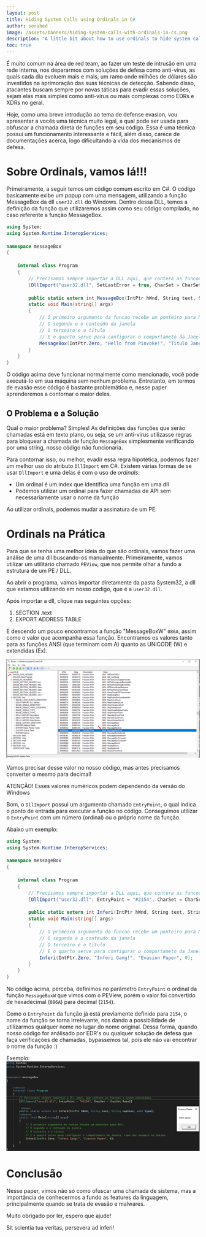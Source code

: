 ```yaml
---
layout: post
title: Hiding System Calls using Ordinals in C#
author: sorahed
image: /assets/banners/hiding-system-calls-with-ordinals-in-cs.png
description: "A little bit about how to use ordinals to hide system calls in C#"
toc: true
---
```


É muito comum na área de red team, ao fazer um teste de intrusão em uma rede interna, nos depararmos com soluções de defesa como anti-virus, as quais cada dia evoluem mais e mais, um ramo onde milhões de dólares são investidos na aprimoração das suas técnicas de detecção. Sabendo disso, atacantes buscam sempre por novas táticas para evadir essas soluções, sejam elas mais simples como anti-virus ou mais complexas como EDRs e XDRs no geral.

Hoje, como uma breve introdução ao tema de defense evasion, vou apresentar a vocês uma técnica muito legal, a qual pode ser usada para obfuscar a chamada direta de funções em seu código. Essa é uma técnica possui um funcionamento interessante e fácil, além disso, carece de documentações acerca, logo dificultando a vida dos mecanismos de defesa.

# Sobre Ordinals, vamos lá!!!

Primeiramente, a seguir temos um código comum escrito em C#. O código basicamente exibe um popup com uma mensagem, utilizando a função MessageBox da dll `user32.dll` do Windows. Dentro dessa DLL, temos a definição da função que utilizaremos assim como seu código compilado, no caso referente a função MessageBox.

```csharp
using System;
using System.Runtime.InteropServices;

namespace messageBox
{

    internal class Program
    {
        // Precisamos sempre importar a DLL aqui, que contera as funcoes a serem executadas.
        [DllImport("user32.dll", SetLastError = true, CharSet = CharSet.Auto)]

        public static extern int MessageBox(IntPtr hWnd, String text, String caption, uint type);
        static void Main(string[] args)
        {
            // O primeiro argumento da funcao recebe um ponteiro para NULL
            // O segundo e o conteudo da janela
            // O terceiro e o titulo
            // E o quarto serve para configurar o comportameto da Janela, como por exemplo os botoes.
            MessageBox(IntPtr.Zero, "Hello from Pinvoke!", "Titulo Janela", 0);
        }
    }
}
```

O código acima deve funcionar normalmente como mencionado, você pode executá-lo em sua máquina sem nenhum problema. Entretanto, em termos de evasão esse código é bastante problemático e, nesse paper aprenderemos a contornar o maior deles.

## O Problema e a Solução

Qual o maior problema? Simples! As definições das funções que serão chamadas está em texto plano, ou seja, se um anti-virus utilizasse regras para bloquear a chamada de função `MessageBox` simplesmente verificando por uma string, nosso código não funcionaria.

Para contornar isso, ou melhor, evadir essa regra hipotética, podemos fazer um melhor uso do atributo `DllImport` em C#. Existem várias formas de se usar `DllImport` e uma delas é com o uso de *ordinals*:

- Um ordinal é um index que identifica uma função em uma dll
- Podemos utilizar um ordinal para fazer chamadas de API sem necessariamente usar o nome da função

Ao utilizar ordinals, podemos mudar a assinatura de um PE.

# Ordinals na Prática

Para que se tenha uma melhor ideia do que são ordinals, vamos fazer uma análise de uma dll buscando-os manualmente. Primeiramente, vamos utilizar um utilitário chamado `PEView`, que nos permite olhar a fundo a estrutura de um PE / DLL.

Ao abrir o programa, vamos importar diretamente da pasta System32, a dll que estamos utilizando em nosso código, que é a `user32.dll`.

Após importar a dll, clique nas seguintes opções:
1. SECTION .text
2. EXPORT ADDRESS TABLE

E descendo um pouco encontramos a função "MessageBoxW" `086A`, assim como o valor que acompanha essa função. Encontramos os valores tanto para as funções ANSI (que terminam com A) quanto as UNICODE (W) e extendidas (Ex). 

![](/assets/img/hide-1.png)

Vamos precisar desse valor no nosso código, mas antes precisamos converter o mesmo para decimal!

<p class="message">
ATENÇÃO! Esses valores numéricos podem dependendo da versão do Windows
</p>

Bom, o `DllImport` possui um argumento chamado `EntryPoint`, o qual indica o ponto de entrada para executar a função no código. Conseguimos utilizar o `EntryPoint` com um número (ordinal) ou o próprio nome da função.

Abaixo um exemplo:
```csharp
using System;
using System.Runtime.InteropServices;

namespace messageBox
{

    internal class Program
    {
        // Precisamos sempre importar a DLL aqui, que contera as funcoes a serem executadas.
        [DllImport("user32.dll", EntryPoint = "#2154", CharSet = CharSet.Auto)]

        public static extern int Inferi(IntPtr hWnd, String text, String caption, uint type);
        static void Main(string[] args)
        {
            // O primeiro argumento da funcao recebe um ponteiro para NULL
            // O segundo e o conteudo da janela
            // O terceiro e o titulo
            // E o quarto serve para configurar o comportameto da Janela, como por exemplo os botoes.
            Inferi(IntPtr.Zero, "Inferi Gang!", "Evasion Paper", 0);
        }
    }
}
```

No código acima, perceba, definimos no parâmetro `EntryPoint` o ordinal da função `MessageBoxW` que vimos com o PEView, porém o valor foi convertido de hexadecimal (`086A`) para decimal (`2154`).

Como o `EntryPoint` da função já está previamente definido para `2154`, o nome da função se torna irrelevante, nos dando a possibilidade de utilizarmos qualquer nome no lugar do nome original. Dessa forma, quando nosso código for análisado por EDR's ou qualquer solução de defesa que faça verificações de chamadas, bypassemos tal, pois ele não vai encontrar o nome da função :)

Exemplo:
![](/assets/img/hide-2.png)

# Conclusão

Nesse paper, vimos não só como ofuscar uma chamada de sistema, mas a importância de conhecermos a fundo as features da linguagem, principalmente quando se trata de evasão e malwares.

Muito obrigado por ler, espero que ajude!

<p class="message">
Sit scientia tua veritas, persevera ad inferi!
</p>
